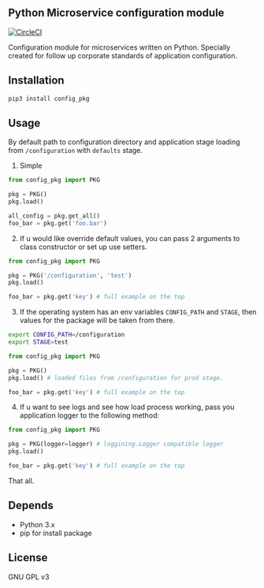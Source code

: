 Python Microservice configuration module
-------------------------------------

[![CircleCI](https://circleci.com/gh/microparts/configuration-python/tree/master.svg?style=svg)](https://circleci.com/gh/microparts/configuration-python/tree/master)

Configuration module for microservices written on Python. Specially created
for follow up corporate standards of application configuration.

## Installation

```bash
pip3 install config_pkg
```

## Usage

By default path to configuration directory and application stage
loading from `/configuration` with `defaults` stage.

1) Simple
```python
from config_pkg import PKG

pkg = PKG()
pkg.load()

all_config = pkg.get_all()
foo_bar = pkg.get('foo.bar')
```

2) If u would like override default values, you can pass 2 arguments to
class constructor or set up use setters.

```python
from config_pkg import PKG

pkg = PKG('/configuration', 'test')
pkg.load()

foo_bar = pkg.get('key') # full example on the top
```

3) If the operating system has an env variables `CONFIG_PATH` and `STAGE`,
then values for the package will be taken from there.

```bash
export CONFIG_PATH=/configuration
export STAGE=test
```

```python
from config_pkg import PKG

pkg = PKG()
pkg.load() # loaded files from /configuration for prod stage.

foo_bar = pkg.get('key') # full example on the top
```

4) If u want to see logs and see how load process working,
pass you application logger to the following method:

```python
from config_pkg import PKG

pkg = PKG(logger=logger) # loggining.Logger compatible logger
pkg.load() 

foo_bar = pkg.get('key') # full example on the top
```

That all.

## Depends

* Python 3.x
* pip for install package

## License

GNU GPL v3